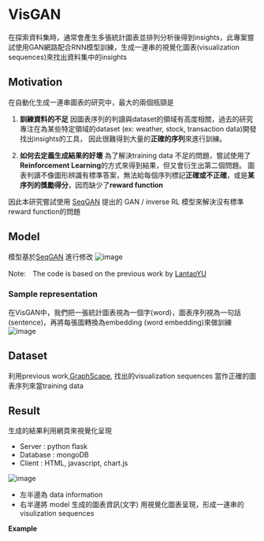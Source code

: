 # VisGAN
在探索資料集時，通常會產生多張統計圖表並排列分析後得到insights，此專案嘗試使用GAN網路配合RNN模型訓練，生成一連串的視覺化圖表(visualization sequences)來找出資料集中的insights

## Motivation
在自動化生成一連串圖表的研究中，最大的兩個瓶頸是
1. **訓練資料的不足**
因圖表序列的判讀與dataset的領域有高度相關，過去的研究專注在為某些特定領域的dataset (ex: weather, stock, transaction data)開發找出insights的工具，
因此很難得到大量的**正確的序列**來進行訓練。

2. **如何去定義生成結果的好壞**
為了解決training data 不足的問題，嘗試使用了**Reinforcement Learning**的方式來得到結果，但又會衍生出第二個問題。
圖表判讀不像圖形辨識有標準答案，無法給每個序列標記**正確或不正確**，或是**某序列的獎勵得分**，因而缺少了**reward function**

因此本研究嘗試使用 [SeqGAN](https://arxiv.org/abs/1609.05473) 提出的 GAN / inverse RL 模型來解決沒有標準reward function的問題

## Model
模型基於[SeqGAN](https://arxiv.org/abs/1609.05473) 進行修改
![image](https://user-images.githubusercontent.com/28348725/119102667-dba16380-ba4c-11eb-9a97-6621b45bcfe2.png)

Note:　The code is based on the previous work by [LantaoYU](https://github.com/LantaoYu/SeqGAN)

### Sample representation
在VisGAN中，我們把一張統計圖表視為一個字(word)，圖表序列視為一句話(sentence)，再將每張圖轉換為embedding (word embedding)來做訓練
![image](https://user-images.githubusercontent.com/28348725/119921772-308b2f80-bfa1-11eb-8164-3ef3c8090fbe.png)

## Dataset
利用previous work,[GraphScape](https://dl.acm.org/doi/10.1145/3025453.3025866), 找出的visualization sequences 當作正確的圖表序列來當training data

## Result
生成的結果利用網頁來視覺化呈現
* Server : python flask
* Database : mongoDB
* Client : HTML, javascript, chart.js

![image](https://user-images.githubusercontent.com/28348725/119955509-b07dbd80-bfd2-11eb-9cb7-49a392aa8191.png)
- 左半邊為 data information
- 右半邊將 model 生成的圖表資訊(文字) 用視覺化圖表呈現，形成一連串的visulization sequences

**Example**



